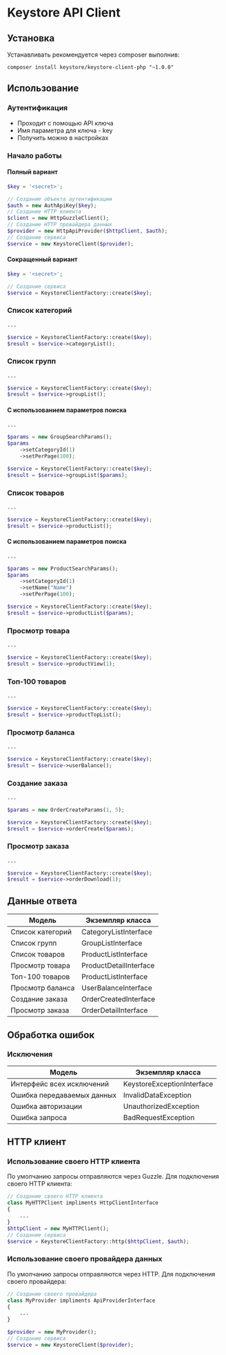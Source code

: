 Keystore API Client
=======================================================

Установка
------------
Устанавливать рекомендуется через composer выполнив:

    composer install keystore/keystore-client-php "~1.0.0"

Использование
-----

### Аутентификация

- Проходит с помощью API ключа
- Имя параметра для ключа - key
- Получить можно в настройках

### Начало работы

#### Полный вариант

```php
$key = '<secret>';

// Создание объекта аутентификации
$auth = new AuthApiKey($key);
// Создание HTTP клиента
$client = new HttpGuzzleClient();
// Создание HTTP провайдера данных
$provider = new HttpApiProvider($httpClient, $auth);
// Создание сервиса
$service = new KeystoreClient($provider);
```

#### Сокращенный вариант

```php
$key = '<secret>';

// Создание сервиса
$service = KeystoreClientFactory::create($key);
```

### Список категорий

```php
...

$service = KeystoreClientFactory::create($key);
$result = $service->categoryList();
```

### Список групп

```php
...

$service = KeystoreClientFactory::create($key);
$result = $service->groupList();
```

#### С использованием параметров поиска

```php
...

$params = new GroupSearchParams();
$params
    ->setCategoryId(1)
    ->setPerPage(100);

$service = KeystoreClientFactory::create($key);
$result = $service->groupList($params);
```

### Список товаров

```php
...

$service = KeystoreClientFactory::create($key);
$result = $service->productList();
```

#### С использованием параметров поиска

```php
...

$params = new ProductSearchParams();
$params
    ->setCategoryId(1)
    ->setName("Name")
    ->setPerPage(100);

$service = KeystoreClientFactory::create($key);
$result = $service->productList($params);
```

### Просмотр товара

```php
...

$service = KeystoreClientFactory::create($key);
$result = $service->productView(1);
```

### Топ-100 товаров

```php
...

$service = KeystoreClientFactory::create($key);
$result = $service->productTopList();
```

### Просмотр баланса

```php
...

$service = KeystoreClientFactory::create($key);
$result = $service->userBalance();
```

### Создание заказа

```php
...

$params = new OrderCreateParams(1, 5);

$service = KeystoreClientFactory::create($key);
$result = $service->orderCreate($params);
```

### Просмотр заказа

```php
...

$service = KeystoreClientFactory::create($key);
$result = $service->orderDownload(1);
```

Данные ответа
-----

| Модель                   | Экземпляр класса                   | 
|--------------------------|------------------------------------|
| Список категорий| CategoryListInterface |
| Список групп | GroupListInterface |
| Список товаров         | ProductListInterface |
| Просмотр товара    | ProductDetailInterface |
| Топ-100 товаров      | ProductListInterface |
| Просмотр баланса         | UserBalanceInterface |
| Создание заказа       | OrderCreatedInterface |
| Просмотр заказа       | OrderDetailInterface |

Обработка ошибок
-----

### Исключения

| Модель                     | Экземпляр класса                   | 
|----------------------------|------------------------------------|
| Интерфейс всех исключений  | KeystoreExceptionInterface |
| Ошибка передаваемых данных | InvalidDataException |
| Ошибка авторизации         | UnauthorizedException |
| Ошибка запроса             | BadRequestException |

HTTP клиент
-----

### Использование своего HTTP клиента

По умолчанию запросы отправляются через Guzzle. Для подключения своего HTTP клиента:

```php
// Создание своего HTTP клиента
class MyHTTPClient impliments HttpClientInterface
{
    ...
}
$httpClient = new MyHTTPClient();
// Создание сервиса
$service = KeystoreClientFactory::http($httpClient, $auth);
```

### Использование своего провайдера данных

По умолчанию запросы отправляются через HTTP. Для подключения своего провайдера:

```php
// Создание своего провайдера
class MyProvider impliments ApiProviderInterface
{
    ...
}

$provider = new MyProvider();
// Создание сервиса
$service = new KeystoreClient($provider);
```